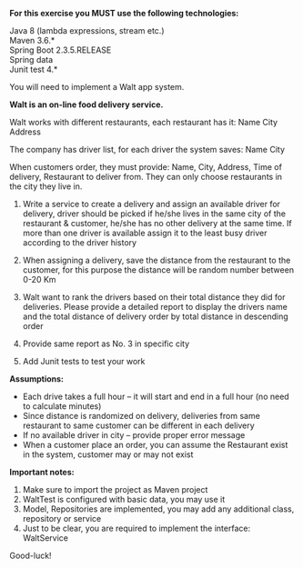 <B>For this exercise you MUST use the following technologies:</b>

Java 8  (lambda expressions, stream etc.) <br>
Maven 3.6.* <br>
Spring Boot 2.3.5.RELEASE <br>
Spring data <br>
Junit test 4.* <br>

You will need to implement a Walt app system.

<B>Walt is an on-line food delivery service.</b>

Walt works with different restaurants, each restaurant has it: Name City Address

The company has driver list, for each driver the system saves: Name City 

When customers order, they must provide: Name, City, Address, Time of delivery, Restaurant to deliver from. They can only choose restaurants in the city they live in.

1. Write a service to create a delivery and assign an available driver for delivery, driver should be picked if he/she lives in the same city of the restaurant & customer, he/she has no other delivery at the same time. If more than one driver is available assign it to the least busy driver according to the driver history

2. When assigning a delivery, save the distance from the restaurant to the customer, for this purpose the distance will be random number between 0-20 Km

3. Walt want to rank the drivers based on their total distance they did for deliveries. Please provide a detailed report to display the drivers name and the total distance of delivery order by total distance in descending order

4. Provide same report as No. 3 in specific city

5. Add Junit tests to test your work

<b>Assumptions:</b>

* Each drive takes a full hour – it will start and end in a full hour (no need to calculate minutes)
* Since distance is randomized on delivery, deliveries from same restaurant to same customer can be different in each delivery
* If no available driver in city – provide proper error message
* When a customer place an order, you can assume the Restaurant exist in the system, customer may or may not exist 

<b>Important notes:</b>
1. Make sure to import the project as Maven project
2. WaltTest is configured with basic data, you may use it
3. Model, Repositories are implemented, you may add any additional class, repository or service
4. Just to be clear, you are required to implement the interface: WaltService

Good-luck!
